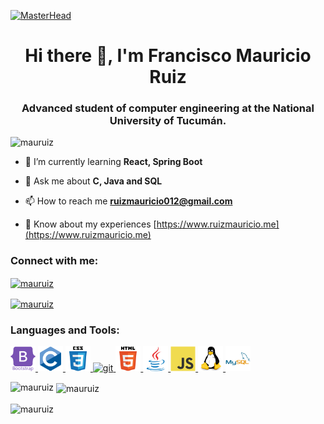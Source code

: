 [![MasterHead](https://img.freepik.com/vector-premium/banner-colorido-manos-trabajando-computadora-diferentes-aparatos-electronicos-dispositivos-simbolos-programacion-desarrollo-software-codificacion-programas_198278-4192.jpg?w=1060)](https://www.ruizmauricio.me)

<h1 align="center">Hi there 👋, I'm Francisco Mauricio Ruiz</h1>
<h3 align="center">Advanced student of computer engineering at the National University of Tucumán.</h3>

<p align="left"> <img src="https://komarev.com/ghpvc/?username=tuquina&label=Profile%20views&color=0e75b6&style=flat" alt="mauruiz" /> </p>

- 🌱 I’m currently learning **React, Spring Boot**

- 💬 Ask me about **C, Java and SQL**

- 📫 How to reach me **ruizmauricio012@gmail.com**

- 📄 Know about my experiences [https://www.ruizmauricio.me](https://www.ruizmauricio.me)

<h3 align="left">Connect with me:</h3>
<p align="left">
<a href="https://www.linkedin.com/in/ruiz-francisco-mauricio/" target="blank"><img align="center" src="https://raw.githubusercontent.com/rahuldkjain/github-profile-readme-generator/master/src/images/icons/Social/linked-in-alt.svg" alt="mauruiz" height="30" width="40" /></a>

<a href="https://instagram.com/mauricio_ruiz01" target="blank"><img align="center" src="https://raw.githubusercontent.com/rahuldkjain/github-profile-readme-generator/master/src/images/icons/Social/instagram.svg" alt="mauruiz" height="30" width="40" /></a>
</p>

<h3 align="left">Languages and Tools:</h3>
<p align="left"> 
  <a href="https://getbootstrap.com" target="_blank" rel="noreferrer"> <img src="https://raw.githubusercontent.com/devicons/devicon/master/icons/bootstrap/bootstrap-plain-wordmark.svg" alt="bootstrap" width="40" height="40"/> </a>
  <a href="https://www.cprogramming.com/" target="_blank" rel="noreferrer"> <img src="https://raw.githubusercontent.com/devicons/devicon/master/icons/c/c-original.svg" alt="c" width="40" height="40"/> </a> 
  <a href="https://www.w3schools.com/css/" target="_blank" rel="noreferrer"> <img src="https://raw.githubusercontent.com/devicons/devicon/master/icons/css3/css3-original-wordmark.svg" alt="css3" width="40" height="40"/> </a> 
  <a href="https://git-scm.com/" target="_blank" rel="noreferrer"> <img src="https://www.vectorlogo.zone/logos/git-scm/git-scm-icon.svg" alt="git" width="40" height="40"/> 
  </a> <a href="https://www.w3.org/html/" target="_blank" rel="noreferrer"> <img src="https://raw.githubusercontent.com/devicons/devicon/master/icons/html5/html5-original-wordmark.svg" alt="html5" width="40" height="40"/> </a> 
  <a href="https://www.java.com" target="_blank" rel="noreferrer"> <img src="https://raw.githubusercontent.com/devicons/devicon/master/icons/java/java-original.svg" alt="java" width="40" height="40"/> </a> 
  <a href="https://developer.mozilla.org/en-US/docs/Web/JavaScript" target="_blank" rel="noreferrer"> <img src="https://raw.githubusercontent.com/devicons/devicon/master/icons/javascript/javascript-original.svg" alt="javascript" width="40" height="40"/> </a> 
  <a href="https://www.linux.org/" target="_blank" rel="noreferrer"> <img src="https://raw.githubusercontent.com/devicons/devicon/master/icons/linux/linux-original.svg" alt="linux" width="40" height="40"/> </a> 
  <a href="https://www.mysql.com/" target="_blank" rel="noreferrer"> <img src="https://raw.githubusercontent.com/devicons/devicon/master/icons/mysql/mysql-original-wordmark.svg" alt="mysql" width="40" height="40"/> </a> 
</p>

<p><img align="left" src="https://github-readme-stats.vercel.app/api/top-langs?username=mauruiz20&show_icons=true&locale=en&layout=compact" alt="mauruiz" /></p>

<p>&nbsp;<img align="center" src="https://github-readme-stats.vercel.app/api?username=mauruiz20&show_icons=true&locale=en" alt="mauruiz" /></p>

<p><img align="center" src="https://github-readme-streak-stats.herokuapp.com/?user=mauruiz20&" alt="mauruiz" /></p>
